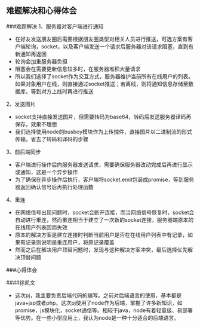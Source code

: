 ## 难题解决和心得体会

###难题解决
1、服务器对客户端进行通知
- 在好友发送朋友圈后需要根据朋友圈类型对相关人员进行推送，可选方案有客户端轮询，socket，以及客户端发送一个请求后服务器对该请求阻塞，直到有新通知再返回
- 轮询会加重服务器负担
- 阻塞会在需要更新信息较多时，在服务器堆积大量请求
- 所以我们选择了socket作为交互方式，服务器维护当前所有在线用户的列表。如果对象用户在线，则直接通过socket推送；若离线，则将通知信息存储至数据库，等到对方上线时再进行推送

2、发送图片
- socket支持直接发送图片，但需要转码为base64，转码后发送服务器译码再保存，效果不理想
- 我们选择使用node的busboy模块作为上传控件，直接图片以二进制流的形式传输，省去了转码和译码的步骤

3、前后端同步
- 客户端进行操作后向服务器发送请求，需要确保服务器改动完成后再进行显示或通知，这是一个异步操作
- 为了确保在异步操作后执行，客户端将socket.emit包装成promise，等到服务器返回确认信号后再执行处理函数

4、重连
- 在网络信号出现问题时，socket会断开连接，而当网络信号恢复时，socket会自动进行重连，然而重连相当于建立了一次新的socket连接，服务器端原本的在线用户列表因而失效
- 原本的解决方案是建立连接时判断当前用户是否在在线用户列表中有记录，如果有记录则说明是重连用户，将原记录覆盖
- 然而之后在解决用户顶替问题时，发现与这种解决方案冲突，最后选择优先解决顶替问题

###心得体会

####徐凯文
- 这次pj，我主要负责后端代码的编写。之前对后端语言的使用，基本都是java+jsp或者php。这次pj使用了node作为后端，掌握了许多新知识，如promise，js模块化，socket通信等。相较于java，node有着轻量级、易部署等优势。在一些小型应用上，我认为node是一种十分适合的后端语言。
